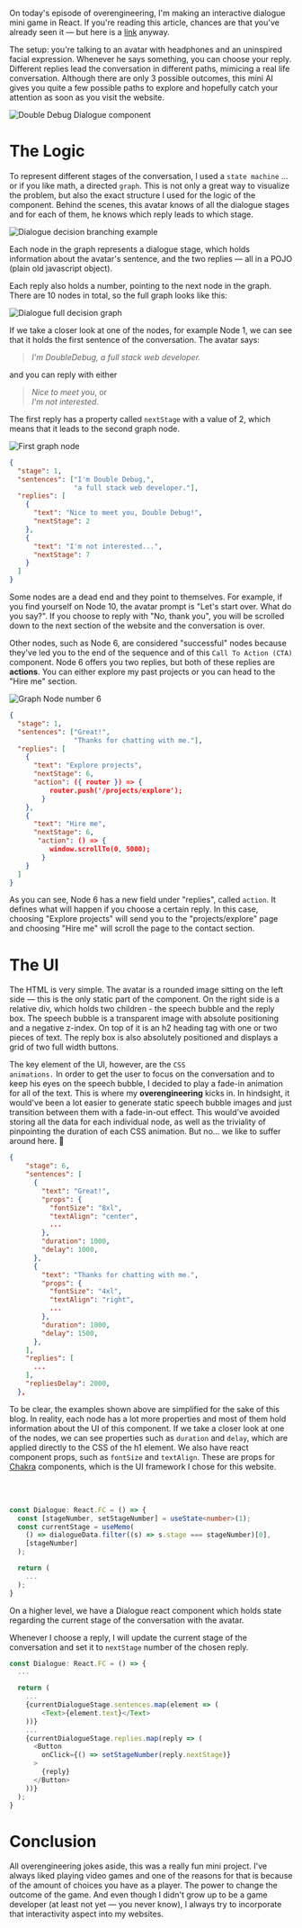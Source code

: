 On today's episode of overengineering, I'm making an interactive dialogue mini game in React. If you're reading this article, chances are that you've already seen it — but here is a [link](/) anyway.

The setup: you're talking to an avatar with headphones and an uninspired facial expression. Whenever he says something, you can choose your reply. Different replies lead the conversation in different paths, mimicing a real life conversation. Although there are only 3 possible outcomes, this mini AI gives you quite a few possible paths to explore and hopefully catch your attention as soon as you visit the website.

<img src="https://i.imgur.com/m7iyWz8.png" alt="Double Debug Dialogue component" style="aspect-ratio: 1093 / 739;" />

# The Logic

To represent different stages of the conversation, I used a <code>state machine</code> ... or if you like math, a directed <code>graph</code>. This is not only a great way to visualize the problem, but also the exact structure I used for the logic of the component. Behind the scenes, this avatar knows of all the dialogue stages and for each of them, he knows which reply leads to which stage.

![Dialogue decision branching example](https://i.imgur.com/FDnQaqB.png)

Each node in the graph represents a dialogue stage, which holds information about the avatar's sentence, and the two replies — all in a POJO (plain old javascript object).

Each reply also holds a number, pointing to the next node in the graph. There are 10 nodes in total, so the full graph looks like this:

![Dialogue full decision graph](https://i.imgur.com/S0EtLN2.png)

If we take a closer look at one of the nodes, for example Node 1, we can see that it holds the first sentence of the conversation. The avatar says:

> _I'm DoubleDebug, a full stack web developer._

and you can reply with either

> _Nice to meet you_, or<br />_I'm not interested_.

The first reply has a property called <code>nextStage</code> with a value of 2, which means that it leads to the second graph node.

<div class="custom-flexible-layout">
    <img src="https://i.imgur.com/FbLEliC.png" alt="First graph node" />
    
```json
{
  "stage": 1,
  "sentences": ["I'm Double Debug,",
                "a full stack web developer."],
  "replies": [
    {
      "text": "Nice to meet you, Double Debug!",
      "nextStage": 2
    },
    {
      "text": "I'm not interested...",
      "nextStage": 7
    }
  ]
}
```

</div>

Some nodes are a dead end and they point to themselves. For example, if you find yourself on Node 10, the avatar prompt is "Let's start over. What do you say?". If you choose to reply with "No, thank you", you will be scrolled down to the next section of the website and the conversation is over.

Other nodes, such as Node 6, are considered "successful" nodes because they've led you to the end of the sequence and of this <code>Call To Action (CTA)</code> component. Node 6 offers you two replies, but both of these replies are **actions**. You can either explore my past projects or you can head to the "Hire me" section.

<div class="custom-flexible-layout">
    <img src="https://i.imgur.com/yWAIIru.png" alt="Graph Node number 6" />
    
```json
{
  "stage": 1,
  "sentences": ["Great!",
                "Thanks for chatting with me."],
  "replies": [
    {
      "text": "Explore projects",
      "nextStage": 6,
      "action": ({ router }) => {
          router.push('/projects/explore');
        }
    },
    {
      "text": "Hire me",
      "nextStage": 6,
       "action": () => {
          window.scrollTo(0, 5000);
        }
    }
  ]
}
```

</div>

As you can see, Node 6 has a new field under "replies", called <code>action</code>. It defines what will happen if you choose a certain reply. In this case, choosing "Explore projects" will send you to the "projects/explore" page and choosing "Hire me" will scroll the page to the contact section.

# The UI

The HTML is very simple. The avatar is a rounded image sitting on the left side — this is the only static part of the component. On the right side is a relative div, which holds two children - the speech bubble and the reply box. The speech bubble is a transparent image with absolute positioning and a negative z-index. On top of it is an h2 heading tag with one or two pieces of text. The reply box is also absolutely positioned and displays a grid of two full width buttons.

The key element of the UI, however, are the <code>CSS animations.</code> In order to get the user to focus on the conversation and to keep his eyes on the speech bubble, I decided to play a fade-in animation for all of the text. This is where my **overengineering** kicks in. In hindsight, it would've been a lot easier to generate static speech bubble images and just transition between them with a fade-in-out effect. This would've avoided storing all the data for each individual node, as well as the triviality of pinpointing the duration of each CSS animation. But no... we like to suffer around here. :slightly_smiling_face:

```json
{
    "stage": 6,
    "sentences": [
      {
        "text": "Great!",
        "props": {
          "fontSize": "8xl",
          "textAlign": "center",
          ...
        },
        "duration": 1000,
        "delay": 1000,
      },
      {
        "text": "Thanks for chatting with me.",
        "props": {
          "fontSize": "4xl",
          "textAlign": "right",
          ...
        },
        "duration": 1000,
        "delay": 1500,
      },
    ],
    "replies": [
      ...
    ],
    "repliesDelay": 2000,
  },
```

To be clear, the examples shown above are simplified for the sake of this blog. In reality, each node has a lot more properties and most of them hold information about the UI of this component. If we take a closer look at one of the nodes, we can see properties such as <code>duration</code> and <code>delay</code>, which are applied directly to the CSS of the h1 element. We also have react component props, such as <code>fontSize</code> and <code>textAlign</code>. These are props for [Chakra](https://chakra-ui.com) components, which is the UI framework I chose for this website.

<br />
<br />

<div class="custom-flexible-layout" style="column-gap: 1rem; align-items: center;">

```ts
const Dialogue: React.FC = () => {
  const [stageNumber, setStageNumber] = useState<number>(1);
  const currentStage = useMemo(
    () => dialogueData.filter((s) => s.stage === stageNumber)[0],
    [stageNumber]
  );

  return (
    ...
  );
}
```

On a higher level, we have a Dialogue react component which holds state regarding the current stage of the conversation with the avatar.

</div>

<div class="custom-flexible-layout" style="align-items: center;">

Whenever I choose a reply, I will update the current stage of the conversation and set it to <code>nextStage</code> number of the chosen reply.

```ts
const Dialogue: React.FC = () => {
  ...

  return (
    ...
    {currentDialogueStage.sentences.map(element => (
        <Text>{element.text}</Text>
    ))}
    ...
    {currentDialogueStage.replies.map(reply => (
      <Button
        onClick={() => setStageNumber(reply.nextStage)}
      >
        {reply}
      </Button>
    ))}
  );
}
```

</div>

# Conclusion

All overengineering jokes aside, this was a really fun mini project. I've always liked playing video games and one of the reasons for that is because of the amount of choices you have as a player. The power to change the outcome of the game. And even though I didn't grow up to be a game developer (at least not yet — you never know), I always try to incorporate that interactivity aspect into my websites.
